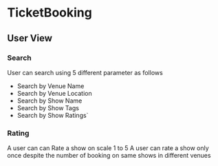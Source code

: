 # TicketBooking

## User View

### Search
User can search using 5 different parameter as follows

- Search by Venue Name
- Search by Venue Location
- Search by Show Name
- Search by Show Tags
- Search by Show Ratings`

### Rating
 A user can can Rate a show on scale 1 to 5
 A user can rate a show only once despite the number of booking on same shows in different venues

